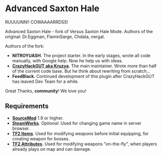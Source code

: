 # Advanced Saxton Hale
RUUUUNN!! COWAAAARRDSS!

Advanced Saxton Hale - fork of Versus Saxton Hale Mode. Authors of the original: Dr.Eggman, FlaminSarge, Chdata, nergal.

Authors of the fork:

- **NITROYUASH**. The project starter. In the early stages, wrote all code manually, with Google help. Now he help us with ideas.
- [**CrazyHackGUT aka Kruzya**](https://kruzya.me). The main maintainer. Wrote more than half of the current code base. But he think about rewriting from scratch...
- **FeedBlack**. Continued development of this plugin after CrazyHackGUT has leaved Dev Team for a while.

Great Thanks, **community**! We love you!

## Requirements
- [**SourceMod**](https://sm.alliedmods.net/) 1.9 or higher.
- [**SteamWorks**](https://forums.alliedmods.net/showthread.php?t=229556). _Optional_. Used for changing game name in server browser.
- [**TF2 Items**](https://forums.alliedmods.net/showthread.php?t=115100). Used for modifying weapons before initial equipping, for creating weapon for bosses.
- [**TF2 Attributes**](https://forums.alliedmods.net/showthread.php?t=210221). Used for modifying weapons "on-the-fly", when players already plays on map and can damage.
